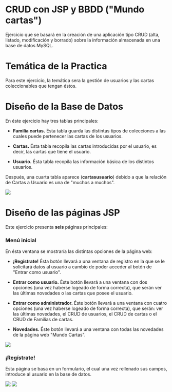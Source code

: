 # CRUD con JSP y BBDD ("Mundo cartas")

  Ejercicio que se basará en la creación de una aplicación tipo CRUD (alta, listado, modificación y borrado) sobre la información almacenada en una base de datos MySQL.

# Temática de la Practica

  Para este ejercicio, la temática sera la gestión de usuarios y las cartas coleccionables que tengan éstos.

# Diseño de la Base de Datos

  En éste ejercicio hay tres tablas principales:

  * <b>Familia cartas.</b> Ésta tabla guarda las distintas tipos de colecciones a las cuales puede pertenecer las cartas de los usuarios.

  * <b>Cartas.</b> Ésta tabla recopila las cartas introducidas por el usuario, es decir, las cartas que tiene el usuario.
  
  * <b>Usuario.</b> Ésta tabla recopila las información básica de los distintos usuarios.  
  
  Después, una cuarta tabla aparece (<b>cartasusuario</b>) debido a que la relación de Cartas a Usuario es una de "muchos a muchos".

<img src=./Imágenes/Relaciones.JPG>

# Diseño de las páginas JSP

  Este ejercicio presenta <b>seis</b> páginas principales:
  
### Menú inicial

  En ésta ventana se mostraría las distintas opciones de la página web:
  
  * <b>¡Regístrate!</b> Ésta botón llevará a una ventana de registro en la que se le solicitará datos al usuario a cambio de poder
  acceder al botón de "Entrar como usuario".
    
  * <b>Entrar como usuario.</b> Éste botón llevará a una ventana con dos opciones (una vez haberse logeado de forma correcta), que serán
  ver las últimas novedades o las cartas que posee el usuario.
  
  * <b>Entrar como administrador.</b> Éste botón llevará a una ventana con cuatro opciones (una vez haberse logeado de forma correcta),
  que serán: ver las últimas novedades, el CRUD de usuarios, el CRUD de cartas o el CRUD de Familias de cartas.
  
  * <b>Novedades.</b> Éste botón llevará a una ventana con todas las novedades de la página web "Mundo Cartas".
  
  <img src=./Imágenes/Index.JPG>

### ¡Regístrate!

  Ésta página se basa en un formulario, el cual una vez rellenado sus campos, introduce al usuario en la base de datos.
  
  <img src=./Imágenes/registrate.JPG>
  <img src=./Imágenes/registrate2.JPG>
